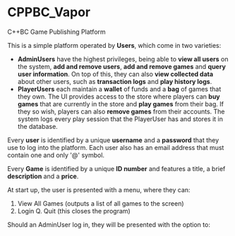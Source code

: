 # CPPBC_Vapor
C++BC Game Publishing Platform

This is a simple platform operated by <b>Users</b>, which come in two varieties:
<ul>
  <li><b>AdminUsers</b> have the highest privileges, being able to <b>view all users</b> on the system, <b>add and remove users</b>, <b>add and remove games</b> and <b>query user information</b>. On top of this, they can also <b>view collected data</b> about other users, such as <b>transaction logs</b> and <b>play history logs</b>.</li>
 
<li><b>PlayerUsers</b> each maintain a <b>wallet</b> of funds and a <b>bag</b> of games that they own. The UI provides access to the store where players can <b>buy games</b> that are currently in the store and <b>play games</b> from their bag. If they so wish, players can also <b>remove games</b> from their accounts. The system logs every play session that the PlayerUser has and stores it in the database.</li>
</ul>

Every <b>user</b> is identified by a unique <b>username</b> and a <b>password</b> that they use to log into the platform. Each user also has an email address that must contain one and only '@' symbol.

Every <b>Game</b> is identified by a unique <b>ID number</b> and features a </b>title</b>, a brief <b>description</b> and a <b>price</b>. 

At start up, the user is presented with a menu, where they can:
1. View All Games (outputs a list of all games to the screen)
2. Login
Q. Quit (this closes the program)

Should an AdminUser log in, they will be presented with the option to:

